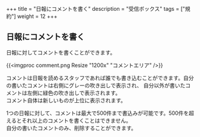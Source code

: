 +++
title = "日報にコメントを書く"
description = "受信ボックス"
tags = ["規約"]
weight = 12
+++

## 日報にコメントを書く

日報に対してコメントを書くことができます。

{{<imgproc comment.png Resize "1200x" "コメントエリア" />}}

コメントは日報を読めるスタッフであれば誰でも書き込むことができます。自分の書いたコメントは右側にグレーの吹き出しで表示され、
自分以外が書いたコメントは左側に緑色の吹き出しで表示されます。  
コメント自体は新しいものが上位に表示されます。

1つの日報に対して、コメントは最大で500件まで書込みが可能です。500件を超えるとそれ以上のコメントを書くことはできません。  
自分の書いたコメントのみ、削除することができます。

